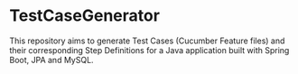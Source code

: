 # TestCaseGenerator
This repository aims to generate Test Cases (Cucumber Feature files) and their corresponding Step Definitions for a Java application built with Spring Boot, JPA and MySQL.
